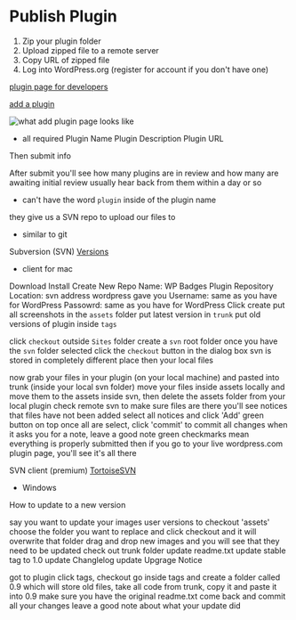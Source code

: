 # Publish Plugin

1. Zip your plugin folder
2. Upload zipped file to a remote server
3. Copy URL of zipped file
4. Log into WordPress.org (register for account if you don't have one)

[plugin page for developers](https://wordpress.org/plugins/about/)

[add a plugin](https://wordpress.org/plugins/add/)

![what add plugin page looks like](https://i.imgur.com/7TJvVt5.png)
* all required
Plugin Name
Plugin Description
Plugin URL

Then submit info

After submit you'll see how many plugins are in review
and how many are awaiting initial review
usually hear back from them within a day or so

* can't have the word `plugin` inside of the plugin name

they give us a SVN repo to upload our files to
* similar to git

Subversion (SVN)
[Versions](http://versionsapp.com/)
*  client for mac

Download
Install
Create New Repo
Name: WP Badges Plugin Repository
Location: svn address wordpress gave you
Username: same as you have for WordPress
Passowrd: same as you have for WordPress
Click create
put all screenshots in the `assets` folder
put latest version in `trunk`
put old versions of plugin inside `tags`

click `checkout`
outside `Sites` folder create a `svn` root folder
once you have the `svn` folder selected click the `checkout` button in the dialog box
svn is stored in completely different place then your local files

now grab your files in your plugin (on your local machine) and pasted into trunk (inside your local svn folder)
move your files inside assets locally and move them to the assets inside svn, then delete the assets folder from your local plugin
check remote svn to make sure files are there
you'll see notices that files have not been added
select all notices and click 'Add' green button on top 
once all are select, click 'commit' to commit all changes
when it asks you for a note, leave a good note
green checkmarks mean everything is properly submitted
then if you go to your live wordpress.com plugin page, you'll see it's all there

SVN client (premium)
[TortoiseSVN](https://tortoisesvn.net/)
* Windows

How to update to a new version

say you want to update your images
user versions to checkout 'assets'
choose the folder you want to replace and click checkout and it will overwrite that folder
drag and drop new images and you will see that they need to be updated
check out trunk folder
update readme.txt
update stable tag to 1.0
update Changlelog
update Upgrage Notice

got to plugin click tags, checkout
go inside tags and create a folder called 0.9 which will store old files,
take all code from trunk, copy it and paste it into 0.9
make sure you have the original readme.txt
come back and commit all your changes
leave a good note about what your update did




